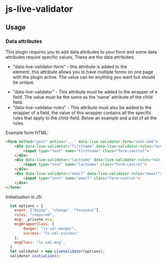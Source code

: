 # js-live-validator

## Usage

### Data attributes
This plugin requires you to add data attributes to your form and some data attributes require specific values,
These are the data attributes:
- "data-live-validator-form" - this attribute is added to the <form> element, this attribute allows you to have multiple forms on one page with the plugin active. The value can be anything you want but should be unique.
- "data-live-validator" - This attribute must be added to the wrapper of a field. The value must be the same as the 'name' attribute of the child field.
- "data-live-validator-rules" - This attribute must also be added to the wrapper of a field, the value of this wrapper contains all the specific rules that apply to the child-field. Below an example and a list of all the rules.


Example form HTML:
```html
<form method="post" action="..." data-live-validator-form="user-add">
    <div data-live-validator="firstname" data-live-validator-rules="min_char:2|alpha">
        <input type="text" name="firstname" class="form-control">
    </div>
    <div data-live-validator="lastname" data-live-validator-rules="min_char:2|alpha">
        <input type="text" name="lastname" class="form-control">
    </div>
    <div data-live-validator="email" data-live-validator-rules="email">
        <input type="text" name="email" class="form-control">
    </div>
</form>
```

Initialization in JS:
```javascript
  let options = {
    event: ["keyup", "change", "focusout"],
    rules: "required",
    msg: _private.msg,
    msgWrapperClass: {
        danger: "lv-val-danger",
        success: "lv-val-success" 
    },
    msgClass: "lv-val-msg",
  }
  let validator = new LiveValidator(options);
  validator.initialize();
```

